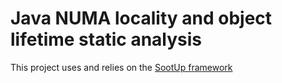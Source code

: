 # Java NUMA locality and object lifetime static analysis

This project uses and relies on the  <a target="_blank" href="https://github.com/soot-oss/SootUp">SootUp framework</a> 
